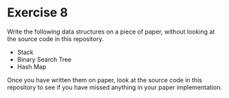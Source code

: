 # Exercise 8

Write the following data structures on a piece of paper, without looking at the source code 
in this repository.

* Stack
* Binary Search Tree
* Hash Map

Once you have written them on paper, look at the source code in this repository to see if you
have missed anything in your paper implementation.